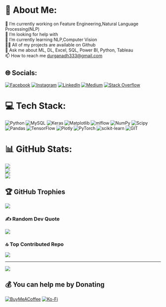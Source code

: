# 💫 About Me:
🔭 I’m currently working on  Feature Engineering,Natural Language Processing(NLP)<br>🤝 I’m looking for help with<br>🌱 I’m currently learning NLP,Computer Vision<br>👨‍💻   All of my projects are available on Github<br>💬   Ask me about ML, DL, Excel, SQL, Power BI, Python, Tableau<br>📫   How to reach me durganadh333@gmail.com<br>


## 🌐 Socials:
[![Facebook](https://img.shields.io/badge/Facebook-%231877F2.svg?logo=Facebook&logoColor=white)](https://facebook.com/durganadh1327) [![Instagram](https://img.shields.io/badge/Instagram-%23E4405F.svg?logo=Instagram&logoColor=white)](https://instagram.com/durganadh1327) [![LinkedIn](https://img.shields.io/badge/LinkedIn-%230077B5.svg?logo=linkedin&logoColor=white)](https://linkedin.com/in/Durganadh3) [![Medium](https://img.shields.io/badge/Medium-12100E?logo=medium&logoColor=white)](https://medium.com/@Durganadh) [![Stack Overflow](https://img.shields.io/badge/-Stackoverflow-FE7A16?logo=stack-overflow&logoColor=white)](https://stackoverflow.com/users/22859177) 

# 💻 Tech Stack:
![Python](https://img.shields.io/badge/python-3670A0?style=flat&logo=python&logoColor=ffdd54) ![MySQL](https://img.shields.io/badge/mysql-%2300000f.svg?style=flat&logo=mysql&logoColor=white) ![Keras](https://img.shields.io/badge/Keras-%23D00000.svg?style=flat&logo=Keras&logoColor=white) ![Matplotlib](https://img.shields.io/badge/Matplotlib-%23ffffff.svg?style=flat&logo=Matplotlib&logoColor=black) ![mlflow](https://img.shields.io/badge/mlflow-%23d9ead3.svg?style=flat&logo=numpy&logoColor=blue) ![NumPy](https://img.shields.io/badge/numpy-%23013243.svg?style=flat&logo=numpy&logoColor=white) ![Scipy](https://img.shields.io/badge/SciPy-%230C55A5.svg?style=flat&logo=scipy&logoColor=%white) ![Pandas](https://img.shields.io/badge/pandas-%23150458.svg?style=flat&logo=pandas&logoColor=white) ![TensorFlow](https://img.shields.io/badge/TensorFlow-%23FF6F00.svg?style=flat&logo=TensorFlow&logoColor=white) ![Plotly](https://img.shields.io/badge/Plotly-%233F4F75.svg?style=flat&logo=plotly&logoColor=white) ![PyTorch](https://img.shields.io/badge/PyTorch-%23EE4C2C.svg?style=flat&logo=PyTorch&logoColor=white) ![scikit-learn](https://img.shields.io/badge/scikit--learn-%23F7931E.svg?style=flat&logo=scikit-learn&logoColor=white) ![GIT](https://img.shields.io/badge/Git-fc6d26?style=flat&logo=git&logoColor=white)
# 📊 GitHub Stats:
![](https://github-readme-stats.vercel.app/api?username=Durganadh3&theme=onedark&hide_border=false&include_all_commits=true&count_private=true)<br/>
![](https://github-readme-streak-stats.herokuapp.com/?user=Durganadh3&theme=onedark&hide_border=false)<br/>
![](https://github-readme-stats.vercel.app/api/top-langs/?username=Durganadh3&theme=onedark&hide_border=false&include_all_commits=true&count_private=true&layout=compact)

## 🏆 GitHub Trophies
![](https://github-profile-trophy.vercel.app/?username=Durganadh3&theme=onedark&no-frame=false&no-bg=false&margin-w=4)

### ✍️ Random Dev Quote
![](https://quotes-github-readme.vercel.app/api?type=horizontal&theme=gruvbox)

### 🔝 Top Contributed Repo
![](https://github-contributor-stats.vercel.app/api?username=Durganadh3&limit=5&theme=dark&combine_all_yearly_contributions=true)

---
[![](https://visitcount.itsvg.in/api?id=Durganadh3&icon=7&color=4)](https://visitcount.itsvg.in)

  ## 💰 You can help me by Donating
  [![BuyMeACoffee](https://img.shields.io/badge/Buy%20Me%20a%20Coffee-ffdd00?style=for-the-badge&logo=buy-me-a-coffee&logoColor=black)](https://buymeacoffee.com/durganadh3) [![Ko-Fi](https://img.shields.io/badge/Ko--fi-F16061?style=for-the-badge&logo=ko-fi&logoColor=white)](https://ko-fi.com/durganadh) 

  
<!-- Proudly created with GPRM ( https://gprm.itsvg.in ) -->

